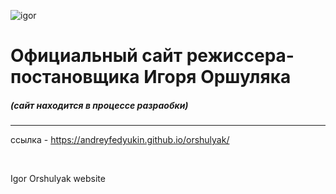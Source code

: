![igor](https://user-images.githubusercontent.com/81571422/219503671-2c42f185-8401-4573-a5a3-1f37f17f08c5.jpg)

# Официальный сайт режиссера-постановщика Игоря Оршуляка

##### (сайт находится в процессе разраобки)

---

ссылка - <https://andreyfedyukin.github.io/orshulyak/>

<br>

Igor Orshulyak website
